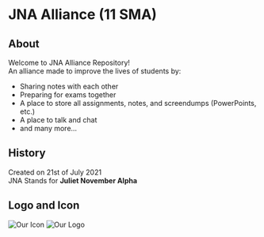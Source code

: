 # JNA Alliance (11 SMA)

## About
Welcome to JNA Alliance Repository!  
An alliance made to improve the lives of students by:  
- Sharing notes with each other
- Preparing for exams together
- A place to store all assignments, notes, and screendumps (PowerPoints, etc.)
- A place to talk and chat
- and many more...

## History
Created on 21st of July 2021  
JNA Stands for **Juliet November Alpha**  

## Logo and Icon
![Our Icon](https://i.ibb.co/Hn4mqSm/Z23.png)
![Our Logo](https://cdn.discordapp.com/attachments/867214515036356608/867351448194383882/logo.png)
